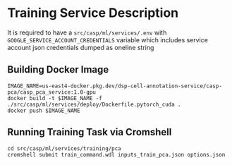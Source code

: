 # Training Service Description
It is required to have a `src/casp/ml/services/.env` with `GOOGLE_SERVICE_ACCOUNT_CREDENTIALS` variable which includes service account json credentials dumped as oneline string
## Building Docker Image
```
IMAGE_NAME=us-east4-docker.pkg.dev/dsp-cell-annotation-service/casp-pca/casp_pca_service:1.0-gpu
docker build -t $IMAGE_NAME -f ./src/casp/ml/services/deploy/Dockerfile.pytorch_cuda .
docker push $IMAGE_NAME
```
## Running Training Task via Cromshell
```
cd src/casp/ml/services/training/pca
cromshell submit train_command.wdl inputs_train_pca.json options.json
```
